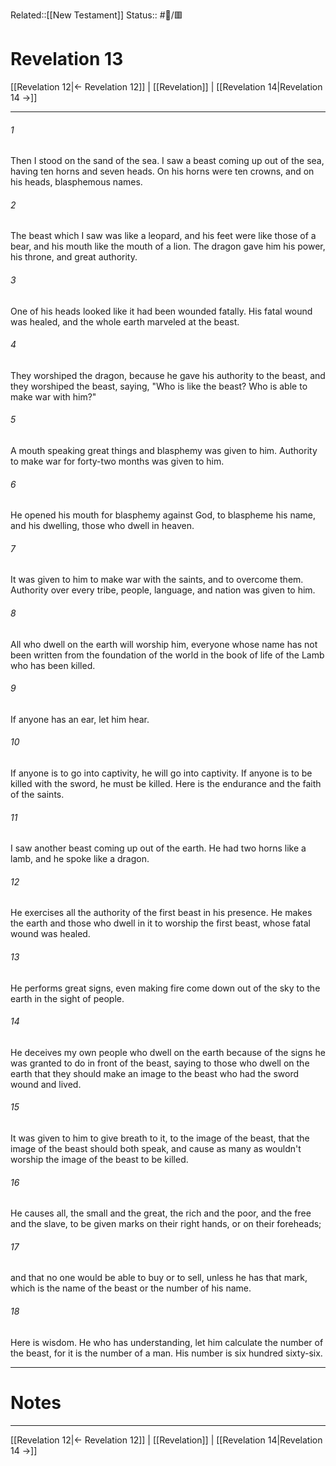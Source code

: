 Related::[[New Testament]]
Status:: #📖/🟥
# Revelation 13

[[Revelation 12|← Revelation 12]] | [[Revelation]] | [[Revelation 14|Revelation 14 →]]
***



###### 1 
Then I stood on the sand of the sea. I saw a beast coming up out of the sea, having ten horns and seven heads. On his horns were ten crowns, and on his heads, blasphemous names. 

###### 2 
The beast which I saw was like a leopard, and his feet were like those of a bear, and his mouth like the mouth of a lion. The dragon gave him his power, his throne, and great authority. 

###### 3 
One of his heads looked like it had been wounded fatally. His fatal wound was healed, and the whole earth marveled at the beast. 

###### 4 
They worshiped the dragon, because he gave his authority to the beast, and they worshiped the beast, saying, "Who is like the beast? Who is able to make war with him?" 

###### 5 
A mouth speaking great things and blasphemy was given to him. Authority to make war for forty-two months was given to him. 

###### 6 
He opened his mouth for blasphemy against God, to blaspheme his name, and his dwelling, those who dwell in heaven. 

###### 7 
It was given to him to make war with the saints, and to overcome them. Authority over every tribe, people, language, and nation was given to him. 

###### 8 
All who dwell on the earth will worship him, everyone whose name has not been written from the foundation of the world in the book of life of the Lamb who has been killed. 

###### 9 
If anyone has an ear, let him hear. 

###### 10 
If anyone is to go into captivity, he will go into captivity. If anyone is to be killed with the sword, he must be killed. Here is the endurance and the faith of the saints. 

###### 11 
I saw another beast coming up out of the earth. He had two horns like a lamb, and he spoke like a dragon. 

###### 12 
He exercises all the authority of the first beast in his presence. He makes the earth and those who dwell in it to worship the first beast, whose fatal wound was healed. 

###### 13 
He performs great signs, even making fire come down out of the sky to the earth in the sight of people. 

###### 14 
He deceives my own people who dwell on the earth because of the signs he was granted to do in front of the beast, saying to those who dwell on the earth that they should make an image to the beast who had the sword wound and lived. 

###### 15 
It was given to him to give breath to it, to the image of the beast, that the image of the beast should both speak, and cause as many as wouldn't worship the image of the beast to be killed. 

###### 16 
He causes all, the small and the great, the rich and the poor, and the free and the slave, to be given marks on their right hands, or on their foreheads; 

###### 17 
and that no one would be able to buy or to sell, unless he has that mark, which is the name of the beast or the number of his name. 

###### 18 
Here is wisdom. He who has understanding, let him calculate the number of the beast, for it is the number of a man. His number is six hundred sixty-six.

---
# Notes


***
[[Revelation 12|← Revelation 12]] | [[Revelation]] | [[Revelation 14|Revelation 14 →]]
